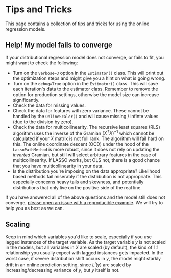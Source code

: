 # Tips and Tricks

This page contains a collection of tips and tricks for using the online regression models.

## Help! My model fails to converge

If your distributional regression model does not converge, or fails to fit, you might want to check the following:

- Turn on the `verbose=3` option in the `Estimator()` class. This will print out the optimization steps and might give you a hint on what is going wrong.
- Turn on the `debug=True` option in the `Estimator()` class. This will save each iteration's data to the estimator class. Remember to remove the option for production settings, otherwise the model size can increase significantly.
- Check the data for missing values.
- Check the data for features with zero variance. These cannot be handled by the `OnlineScaler()` and will cause missing / infinte values (due to the division by zero).
- Check the data for multicollinearity. The recursive least squares (RLS) algorithm uses the inverse of the Gramian $(X^T X)^{-1}$ which cannot be calculated if your $X$ matrix is not full rank. The algorithm will fail hard on this. The online coordinate descent (OCD) under the hood of the `LassoPathMethod` is more robust, since it does not rely on updating the *inverted* Gramian, but still will select arbitrary features in the case of multicollinearity. If LASSO works, but OLS not, there is a good chance that you have multicollinearity in your data.
- Is the distribution you're imposing on the data appropriate? Likelihood based methods fail miserably if the distribution is not appropriate. This especially concerns heavy tails and skewness, and potentially distributions that only live on the positive side of the real line.

If you have answered all of the above questions and the model still does not converge, [please open an issue with a reproducible example](https://github.com/simon-hirsch/rolch/issues). We will try to help you as best as we can.

## Scaling

Keep in mind which variables you'd like to scale, especially if you use lagged instances of the target variable. As the target variable $y$ is not scaled in the models, but all variables in $X$ are scaled (by default), the kind of 1:1 relationship you usually expect with lagged instances gets impacted. In the worst case, if severe distribution shift occurs in $y$, the model might starkly drift in an online prediction setting, since $L^l(y)$ are scaled by increasing/decreasing variance of $y$, but $y$ itself is not. 